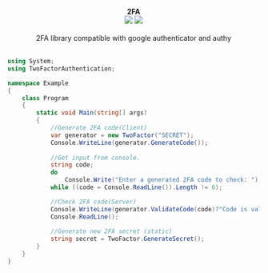 <p align="center">
  <b>2FA</b>
  <br/>
  <img src="https://img.shields.io/badge/License-MIT-blue.svg">
  <img src="https://img.shields.io/badge/version-1.0.1-blue.svg">
  <br/>
  <br/>
  <a>2FA library compatible with google authenticator and authy<a/>
  <br/><br/>
</p>

```cs
using System;
using TwoFactorAuthentication;

namespace Example
{
    class Program
    {
        static void Main(string[] args)
        {
            //Generate 2FA code(Client)
            var generator = new TwoFactor("SECRET");
            Console.WriteLine(generator.GenerateCode());
            
            //Get input from console.
            string code;
            do
                Console.Write("Enter a generated 2FA code to check: ");
            while ((code = Console.ReadLine()).Length != 6);

            //Check 2FA code(Server)
            Console.WriteLine(generator.ValidateCode(code)?"Code is valid.":"Code is invalid.");
            Console.ReadLine();
            
            //Generate new 2FA secret (static)
            string secret = TwoFactor.GenerateSecret();
        }
    }        
}
```
